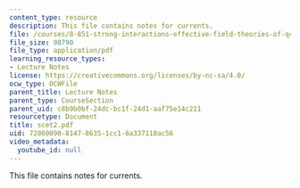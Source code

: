 ```yaml
---
content_type: resource
description: This file contains notes for currents.
file: /courses/8-851-strong-interactions-effective-field-theories-of-qcd-spring-2006/72860090814786351cc16a337110ac56_scet2.pdf
file_size: 98790
file_type: application/pdf
learning_resource_types:
- Lecture Notes
license: https://creativecommons.org/licenses/by-nc-sa/4.0/
ocw_type: OCWFile
parent_title: Lecture Notes
parent_type: CourseSection
parent_uid: c8b9b0bf-24dc-bc1f-24d1-aaf75e14c211
resourcetype: Document
title: scet2.pdf
uid: 72860090-8147-8635-1cc1-6a337110ac56
video_metadata:
  youtube_id: null
---
```

This file contains notes for currents.